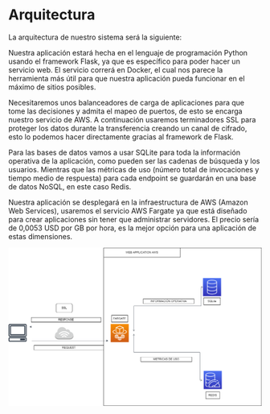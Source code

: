 # Arquitectura

La arquitectura de nuestro sistema será la siguiente:

Nuestra aplicación estará hecha en el lenguaje de programación Python usando el framework Flask, ya que es específico para poder hacer un servicio web. El servicio correrá en Docker, el cual nos parece la herramienta más útil para que nuestra aplicación pueda funcionar en el máximo de sitios posibles.

Necesitaremos unos balanceadores de carga de aplicaciones para que tome las decisiones y admita el mapeo de puertos, de esto se encarga nuestro servicio de AWS. A continuación usaremos terminadores SSL para proteger los datos durante la transferencia creando un canal de cifrado, esto lo podemos hacer directamente gracias al framework de Flask.

Para las bases de datos vamos a usar SQLite para toda la información operativa de la aplicación, como pueden ser las cadenas de búsqueda y los usuarios. Mientras que las métricas de uso (número total de invocaciones y tiempo medio de respuesta) para cada endpoint se guardarán en una base de datos NoSQL, en este caso Redis. 

Nuestra aplicación se desplegará en la infraestructura de AWS (Amazon Web Services), usaremos el servicio AWS Fargate ya que está diseñado para crear aplicaciones sin tener que administrar servidores. El precio sería de 0,0053 USD por GB  por hora, es la mejor opción para una aplicación de estas dimensiones.

![Arquitectura](AWS.png?raw=true "Arquitectura")
